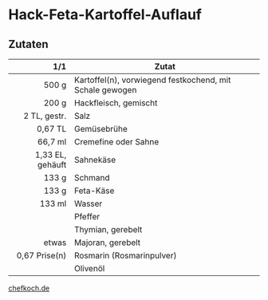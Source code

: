# Hack-Feta-Kartoffel-Auflauf

## Zutaten

| 1/1              | Zutat                                                    |
|-----------------:|----------------------------------------------------------|
| 500 g            | Kartoffel(n), vorwiegend festkochend, mit Schale gewogen |
| 200 g            | Hackfleisch, gemischt                                    |
| 2 TL, gestr.     | Salz                                                     |
| 0,67 TL          | Gemüsebrühe                                              |
| 66,7 ml          | Cremefine oder Sahne                                     |
| 1,33 EL, gehäuft | Sahnekäse                                                |
| 133 g            | Schmand                                                  |
| 133 g            | Feta-Käse                                                |
| 133 ml           | Wasser                                                   |
|                  | Pfeffer                                                  |
|                  | Thymian, gerebelt                                        |
| etwas            | Majoran, gerebelt                                        |
| 0,67 Prise(n)    | Rosmarin (Rosmarinpulver)                                |
|                  | Olivenöl                                                 |

[chefkoch.de](https://www.chefkoch.de/rezepte/3062931458852135/Hack-Feta-Kartoffel-Auflauf.html?portionen=2)
